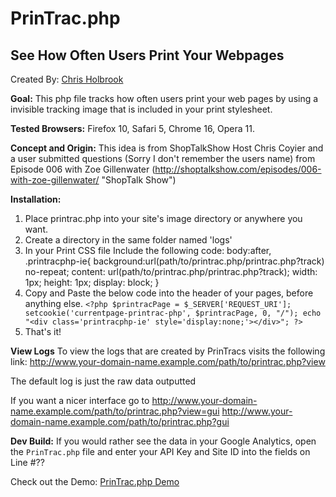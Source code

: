 # PrinTrac.php
## See How Often Users Print Your Webpages
Created By: [Chris Holbrook](http://mad9scientist.com/ "Author's Website")

**Goal:** This php file tracks how often users print your web pages by using a invisible tracking image that is included in your print stylesheet.

**Tested Browsers:** Firefox 10, Safari 5, Chrome 16, Opera 11.

**Concept and Origin:** This idea is from ShopTalkShow Host Chris Coyier and a user submitted questions (Sorry I don't remember the users name) from Episode 006 with Zoe Gillenwater (http://shoptalkshow.com/episodes/006-with-zoe-gillenwater/ "ShopTalk Show")

**Installation:** 
1. Place printrac.php into your site's image directory or anywhere you want.
2. Create a directory in the same folder named 'logs'
3. In your Print CSS file Include the following code:
	body:after, .printracphp-ie{
		background:url(path/to/printrac.php/printrac.php?track) no-repeat;
		content: url(path/to/printrac.php/printrac.php?track);
		width: 1px;
		height: 1px;
		display: block;
	}
4. Copy and Paste the below code into the header of your pages, before anything else.
	`<?php
	$printracPage = $_SERVER['REQUEST_URI'];
	setcookie('currentpage-printrac-php', $printracPage, 0, "/");
	echo "<div class='printracphp-ie' style='display:none;'></div>";
?>`
5. That's it!

**View Logs**
To view the logs that are created by PrinTracs visits the following link:
	http://www.your-domain-name.example.com/path/to/printrac.php?view

The default log is just the raw data outputted

If you want a nicer interface go to
	http://www.your-domain-name.example.com/path/to/printrac.php?view=gui
	http://www.your-domain-name.example.com/path/to/printrac.php?gui

**Dev Build:** If you would rather see the data in your Google Analytics, open the `PrinTrac.php` file and enter your API Key and Site ID into the fields on Line #??

Check out the Demo: [PrinTrac.php Demo](http://mad9scientist.com/projects/printracphp/)
